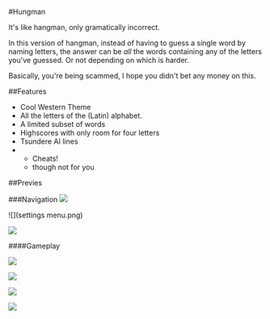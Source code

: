 #Hungman

It's like hangman, only gramatically incorrect.

In this version of hangman, instead of having to guess a single word by naming letters, the answer can be *all* the words containing any of the letters you've guessed. Or not depending on which is harder.

Basically, you're being scammed, I hope you didn't bet any money on this.

##Features
+ Cool Western Theme
+ All the letters of the (Latin) alphabet.
+ A limited subset of words
+ Highscores with only room for four letters
+ Tsundere AI lines
+ + Cheats!
  + though not for you


##Previes

###Navigation
![](navigation.png)

![](settings menu.png)

![](highscores.png)

####Gameplay

![](ingame.png)

![](ingame2.png)

![](winscreen.png)

![](highscore.png)